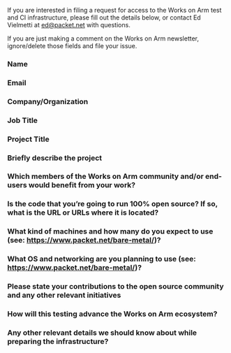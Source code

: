 If you are interested in filing a request for access to the Works on Arm test and CI infrastructure, please fill out the details below, or contact Ed Vielmetti at ed@packet.net with questions.

If you are just making a comment on the Works on Arm newsletter, ignore/delete those fields and file your issue.

### Name

### Email

### Company/Organization

### Job Title

### Project Title

### Briefly describe the project

### Which members of the Works on Arm community and/or end-users would benefit from your work?

### Is the code that you’re going to run 100% open source? If so, what is the URL or URLs where it is located?

### What kind of machines and how many do you expect to use (see: https://www.packet.net/bare-metal/)?

### What OS and networking are you planning to use (see: https://www.packet.net/bare-metal/)?

### Please state your contributions to the open source community and any other relevant initiatives

### How will this testing advance the Works on Arm ecosystem?

### Any other relevant details we should know about while preparing the infrastructure?

